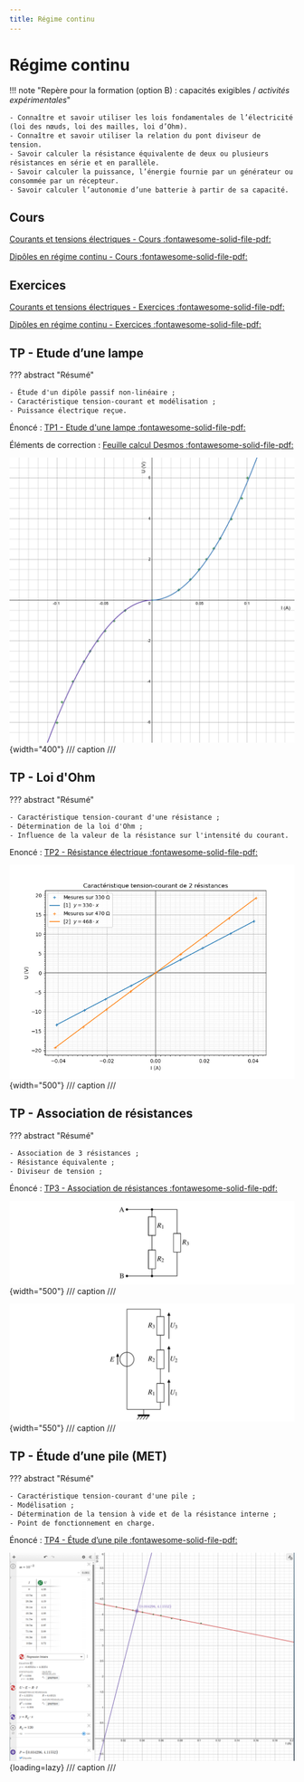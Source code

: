 ```yaml
---
title: Régime continu
---
```


# Régime continu

!!! note "Repère pour la formation (option B) : capacités exigibles / *activités expérimentales*"


    - Connaître et savoir utiliser les lois fondamentales de l’électricité (loi des nœuds, loi des mailles, loi d’Ohm).
    - Connaître et savoir utiliser la relation du pont diviseur de tension.
    - Savoir calculer la résistance équivalente de deux ou plusieurs résistances en série et en parallèle.
    - Savoir calculer la puissance, l’énergie fournie par un générateur ou consommée par un récepteur.
    - Savoir calculer l’autonomie d’une batterie à partir de sa capacité.


## Cours

[Courants et tensions électriques - Cours :fontawesome-solid-file-pdf:](../../assets/cours/regime-continu/bts-ciel_courant-tension-electriques_cours.pdf)

[Dipôles en régime continu - Cours :fontawesome-solid-file-pdf:](../../assets/cours/regime-continu/bts-ciel_dipoles-regime-continu_cours.pdf)

## Exercices

[Courants et tensions électriques - Exercices :fontawesome-solid-file-pdf:](../../assets/cours/regime-continu/bts-ciel_courant-tension-electriques_exercices.pdf)

[Dipôles en régime continu - Exercices :fontawesome-solid-file-pdf:](../../assets/cours/regime-continu/bts-ciel_dipoles-regime-continu_exercices.pdf)






## TP - Etude d’une lampe

??? abstract "Résumé"
    
    - Étude d'un dipôle passif non-linéaire ;
    - Caractéristique tension-courant et modélisation ;
    - Puissance électrique reçue.

Énoncé : [TP1 - Etude d'une lampe :fontawesome-solid-file-pdf:](../../assets/cours/regime-continu/bts-ciel_dipoles-regime-continu_TP1.pdf)

Éléments de correction : [Feuille calcul Desmos :fontawesome-solid-file-pdf:](../../assets/cours/regime-continu/tp_lampe_desmos.pdf)

![](../../assets/cours/regime-continu/tp_lampe_desmos-graph.png){width="400"}
/// caption
///





## TP - Loi d'Ohm

??? abstract "Résumé"

    - Caractéristique tension-courant d'une résistance ;
    - Détermination de la loi d'Ohm ;
    - Influence de la valeur de la résistance sur l'intensité du courant.

Enoncé : [TP2 - Résistance électrique :fontawesome-solid-file-pdf:](../../assets/cours/regime-continu/bts-ciel_dipoles-regime-continu_TP2.pdf)


![](../../assets/cours/regime-continu/tp_resistances_caracteristique.png){width="500"}
/// caption
///




## TP - Association de résistances

??? abstract "Résumé"

    - Association de 3 résistances ;
    - Résistance équivalente ;
    - Diviseur de tension ;

Énoncé : [TP3 - Association de résistances :fontawesome-solid-file-pdf:](../../assets/cours/regime-continu/bts-ciel_dipoles-regime-continu_TP3.pdf)

![](../../assets/cours/regime-continu/tp_association_resistances_montage_01.png){width="500"}
/// caption
///

![](../../assets/cours/regime-continu/tp_association_resistances_montage_02.png){width="550"}
/// caption
///



## TP - Étude d’une pile (MET)

??? abstract "Résumé"

    - Caractéristique tension-courant d'une pile ;
    - Modélisation ;
    - Détermination de la tension à vide et de la résistance interne ;
    - Point de fonctionnement en charge.

Énoncé : [TP4 - Étude d’une pile :fontawesome-solid-file-pdf:](../../assets/cours/regime-continu/bts-ciel_dipoles-regime-continu_TP4.pdf)


![](../../assets/cours/regime-continu/tp_pile_desmos_full.png){loading=lazy}
/// caption
///